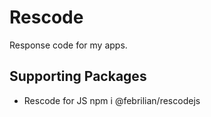 # Rescode

Response code for my apps.

## Supporting Packages

- Rescode for JS npm i @febrilian/rescodejs

